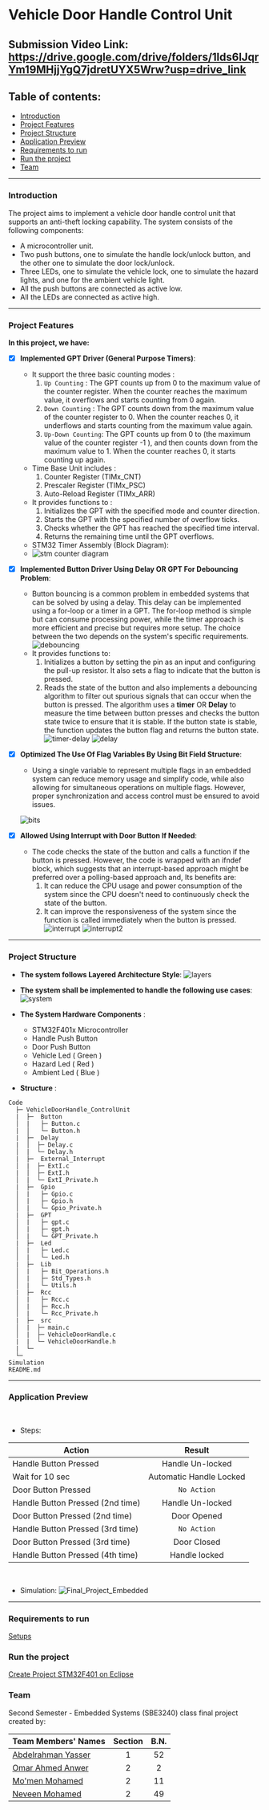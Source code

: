 # Vehicle Door Handle Control Unit
## Submission Video Link: https://drive.google.com/drive/folders/1lds6lJqrYm19MHjjYgQ7jdretUYX5Wrw?usp=drive_link

## Table of contents:
- [Introduction](#introduction)
- [Project Features](#project-features)
- [Project Structure](#project-structure)
- [Application Preview](#Application-preview)
- [Requirements to run](#Requirements-to-run)
- [Run the project](#Run-the-project)
- [Team](#Team)

***
### Introduction

The project aims to implement a vehicle door handle control unit that supports an anti-theft locking capability. The system consists 
of the following components:
   - A microcontroller unit.
   - Two push buttons, one to simulate the handle lock/unlock button, and the other one to simulate the door lock/unlock. 
   - Three LEDs, one to simulate the vehicle lock, one to simulate the hazard lights, and one for the ambient vehicle light.
   - All the push buttons are connected as active low.
   - All the LEDs are connected as active high.
     
***
### Project Features

**In this project, we have:**
- [x] **Implemented GPT Driver (General Purpose Timers)**:
  - It support the three basic counting modes :
      1. `Up Counting`     : The GPT counts up from 0 to the maximum value of the counter register. When the counter reaches the 
                              maximum value, it overflows and starts counting from 0 again.
      2. `Down Counting`   : The GPT counts down from the maximum value of the counter register to 0. When the counter reaches 0, it 
                              underflows and starts counting from the maximum value again. 
      3. `Up-Down Counting`: The GPT counts up from 0 to (the maximum value of the counter register -1 ), and then counts down from the maximum 
                              value to 1. When the counter reaches 0, it starts counting up again.
         <br>
   - Time Base Unit includes :
      1.  Counter Register (TIMx_CNT)
      2.  Prescaler Register (TIMx_PSC)
      3.  Auto-Reload Register (TIMx_ARR)
         <br>
   - It provides functions to :
      1.  Initializes the GPT with the specified mode and counter direction.
      2.  Starts the GPT with the specified number of overflow ticks.
      3.  Checks whether the GPT has reached the specified time interval.
      4.  Returns the remaining time until the GPT overflows.
   - STM32 Timer Assembly (Block Diagram):
   - ![stm counter diagram](https://github.com/omaranwar21/Vehicle-door-handle-CU/assets/94166833/552de5cc-d0df-48bc-8ce3-130a76971bfc)


   
- [x] **Implemented Button Driver Using Delay OR GPT For Debouncing Problem**:
  - Button bouncing is a common problem in embedded systems that can be solved by using a delay. This delay can be implemented using a for-loop 
    or a timer in a GPT. The for-loop method is simple but can consume processing power, while the timer approach is more efficient and precise 
    but requires more setup. The choice between the two depends on the system's specific requirements.
    ![debouncing](https://github.com/omaranwar21/Vehicle-door-handle-CU/assets/94166833/495f651a-0e26-402e-8738-a76ce9a0e4df)
  - It provides functions to:
     1. Initializes a button by setting the pin as an input and configuring the pull-up resistor. It also sets a flag to indicate that the button 
        is pressed.
     2. Reads the state of the button and also implements a debouncing algorithm to filter out spurious signals that can occur when the button is 
        pressed. The algorithm uses a **timer** OR **Delay** to measure the time between button presses and checks the button state twice to 
        ensure that it is stable. If the button state is stable, the function updates the button  flag and returns the button state.   
    ![timer-delay](https://github.com/omaranwar21/Vehicle-door-handle-CU/assets/94166833/18d1349a-a7c7-478c-a3ce-a7d119af351e)
    ![delay](https://github.com/omaranwar21/Vehicle-door-handle-CU/assets/94166833/bba9454d-013e-4b66-92f7-48dda989ed78)
      
- [x] **Optimized The Use Of Flag Variables By Using Bit Field Structure**:
  - Using a single variable to represent multiple flags in an embedded system can reduce memory usage and simplify code, while also allowing for 
    simultaneous operations on multiple flags. However, proper synchronization and access control must be ensured to avoid issues.
    
   ![bits](https://github.com/omaranwar21/Vehicle-door-handle-CU/assets/94166833/31c9d56f-ee91-4d47-b47b-f8ac923aef14)
   <br>
   
- [x] **Allowed Using Interrupt with Door Button If Needed**:
  - The code checks the state of the button and calls a function if the button is pressed. However, the code is wrapped with an ifndef block, 
    which suggests that an interrupt-based approach might be preferred over a polling-based approach and, Its benefits are:
      1. It can reduce the CPU usage and power consumption of the system since the CPU doesn't need to continuously check the state of the button.
      2. It can improve the responsiveness of the system since the function is called immediately when the button is pressed.
      ![interrupt](https://github.com/omaranwar21/Vehicle-door-handle-CU/assets/94166833/1a36adbb-6c7d-4c8f-8f0a-43072e439a07)
      ![interrupt2](https://github.com/omaranwar21/Vehicle-door-handle-CU/assets/94166833/e7b9839a-04a3-40e6-a090-2538b086b1bd)

***
### Project Structure

- **The system follows Layered Architecture Style**:
  ![layers](https://github.com/omaranwar21/Vehicle-door-handle-CU/assets/94166833/73500759-4c90-41b2-8991-2675331aeaf0)


- **The system shall be implemented to handle the following use cases**:
  ![system](https://github.com/omaranwar21/Vehicle-door-handle-CU/assets/94166833/a192ff48-1264-4c14-8f41-4301ff52ecca)


- **The System Hardware Components** :
  - STM32F401x Microcontroller
  - Handle Push Button
  - Door Push Button
  - Vehicle Led ( Green )
  - Hazard Led  ( Red )
  - Ambient Led ( Blue )

- **Structure** :
```
Code
  ├─ VehicleDoorHandle_ControlUnit
  |  ├─  Button
  │  |   ├─ Button.c 
  |  │   └─ Button.h
  |  ├─  Delay
  |  │  ├─ Delay.c 
  │  |  └─ Delay.h
  |  ├─  External_Interrupt
  │  |  ├─ ExtI.c
  |  │  ├─ ExtI.h
  │  |  └─ ExtI_Private.h
  |  ├─  Gpio
  │  |   ├─ Gpio.c
  │  |   ├─ Gpio.h
  │  |   └─ Gpio_Private.h
  |  ├─  GPT
  │  |   ├─ gpt.c 
  │  |   ├─ gpt.h
  │  |   └─ GPT_Private.h
  |  ├─  Led
  │  |   ├─ Led.c 
  │  |   └─ Led.h
  |  ├─  Lib
  │  |   ├─ Bit_Operations.h 
  │  |   ├─ Std_Types.h
  │  |   └─ Utils.h
  |  ├─  Rcc
  │  |   ├─ Rcc.c 
  │  |   ├─ Rcc.h
  │  |   └─ Rcc_Private.h
  |  ├─  src
  │  |  ├─ main.c 
  │  |  ├─ VehicleDoorHandle.c
  |  |  └─ VehicleDoorHandle.h
  |  └─
  └─    
Simulation
README.md
```
***
### Application Preview
<br>

- Steps:

| Action                            | Result                     |
|-----------------------------------|:--------------------------:|
|Handle Button Pressed              |  Handle Un-locked          | 
|Wait for 10 sec                    |  Automatic Handle Locked   | 
|Door   Button Pressed              |  `No Action`               | 
|Handle Button Pressed (2nd time)   |  Handle Un-locked          | 
|Door   Button Pressed (2nd time)   |  Door Opened               | 
|Handle Button Pressed (3rd time)   |  `No Action`               | 
|Door   Button Pressed (3rd time)   |  Door Closed               | 
|Handle Button Pressed (4th time)   |  Handle locked             | 
<br>

- Simulation:
![Final_Project_Embedded](https://github.com/omaranwar21/Vehicle-door-handle-CU/assets/94166833/75c308a2-dcc0-458f-a70b-243d7791c526)


***
### Requirements to run 
[Setups](https://github.com/omaranwar21/Vehicle-door-handle-CU/files/11805849/Setups.pdf)

### Run the project
[Create Project STM32F401 on Eclipse](https://github.com/omaranwar21/Vehicle-door-handle-CU/files/11805837/Create.Project.Stm.on.eclipse.pdf)

### Team

Second Semester - Embedded Systems  (SBE3240) class final project created by:

| Team Members' Names                                   | Section | B.N. |
|-------------------------------------------------------|:-------:|:----:|
| [Abdelrahman Yasser](https://github.com/Abdelrhman012)|    1    |  52  |
| [Omar Ahmed Anwer](https://github.com/omaranwar21)    |    2    |  2   |
| [Mo'men Mohamed](https://github.com/momen882001)      |    2    |  11  |
| [Neveen Mohamed](https://github.com/NeveenMohamed)    |    2    |  49  |
